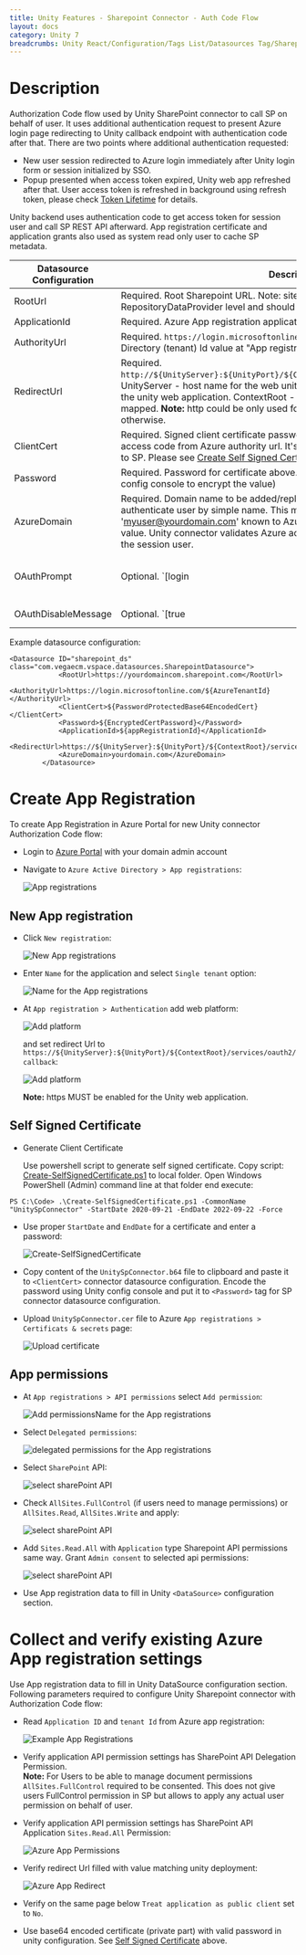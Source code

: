 ```yaml
---
title: Unity Features - Sharepoint Connector - Auth Code Flow
layout: docs
category: Unity 7
breadcrumbs: Unity React/Configuration/Tags List/Datasources Tag/Sharepoint
---
```


# Description
Authorization Code flow used by Unity SharePoint connector to call SP on behalf of user. 
It uses additional authentication request to present Azure login page redirecting to Unity callback endpoint with authentication code after that.
There are two points where additional authentication requested:
 - New user session redirected to Azure login immediately after Unity login form or session initialized by SSO.  
 - Popup presented when access token expired, Unity web app refreshed after that. 
User access token is refreshed in background using refresh token, please check [Token Lifetime](https://docs.microsoft.com/en-us/azure/active-directory/develop/active-directory-configurable-token-lifetimes) for details. 

Unity backend uses authentication code to get access token for session user and call SP REST API afterward. 
App registration certificate and application grants also used as system read only user to cache SP metadata.  

 
 | Datasource Configuration | Description | Example|
 |--------------------------|-------------|--------|
 | RootUrl | Required. Root Sharepoint URL. Note: site path configured at RepositoryDataProvider level and should not be included. | https://yourdomain.sharepoint.com |
 | ApplicationId | Required. Azure App registration applicationId(aka clientId) | f1d7c8bc-6284-4db8-968f-e88a9bca70e1 |
 | AuthorityUrl | Required. `https://login.microsoftonline.com/${AzureTenantId}`. Please find Directory (tenant) Id value at "App registration" -> "Overview" page | https://login.microsoftonline.com/b128c161-3661-441c-8212-5116e40ef414 |
 | RedirectUrl | Required. `http://${UnityServer}:${UnityPort}/${ContextRoot}/services/oauth2/callback`. UnityServer - host name for the web unity application. UnityPort - port value for the unity web application. ContextRoot - server path unity web application mapped. **Note:** http could be only used for localhost, https MUST be used otherwise. | https://unity.server.com:9443/vu/services/oauth2/callback |
 | ClientCert | Required. Signed client certificate password protected. Certificate used to get access code from Azure authority url. It's also used to authenticate system user to SP. Please see [Create Self Signed Certificate](#self-signed-certificate) page for details |  |
 | Password | Required. Password for certificate above. Should be stored encrypted (use Unity config console to encrypt the value)  |  |
 | AzureDomain| Required. Domain name to be added/replaced for unity user session if container authenticate user by simple name. This map username like 'myuser' to 'myuser@yourdomain.com' known to Azure AD. **Note:** this is case sensitive value. Unity connector validates Azure access token from auth popup belongs to the session user. | yourdomain.com |
 | OAuthPrompt | Optional. `[login|none]`. Defaults to the behaviour - sso credentials will be used. login - will force the user to enter their credentials, negating single-sign on.  Please check [prompt option documentation](https://docs.microsoft.com/en-us/azure/active-directory/develop/v2-oauth2-auth-code-flow) for details | ```<OAuthPrompt>login</OAuthPrompt>``` |
 | OAuthDisableMessage | Optional. `[true|false]`. Defaults to false - additional Unity message will be presented before Azure popup | `<OAuthDisableMessage>true</OAuthDisableMessage>` |
 
Example datasource configuration:
```
<Datasource ID="sharepoint_ds" class="com.vegaecm.vspace.datasources.SharepointDatasource">
            <RootUrl>https://yourdomaincom.sharepoint.com</RootUrl>
            <AuthorityUrl>https://login.microsoftonline.com/${AzureTenantId}</AuthorityUrl>
            <ClientCert>${PasswordProtectedBase64EncodedCert}</ClientCert>
            <Password>${EncryptedCertPassword}</Password>
            <ApplicationId>${appRegistrationId}</ApplicationId>
            <RedirectUrl>https://${UnityServer}:${UnityPort}/${ContextRoot}/services/oauth2/callback</RedirectUrl>
            <AzureDomain>yourdomain.com</AzureDomain>
        </Datasource>
```
   
# Create App Registration 
To create App Registration  in Azure Portal for new Unity connector Authorization Code flow:   

 - Login to [Azure Portal](https://portal.azure.com) with your domain admin account
 - Navigate to `Azure Active Directory > App registrations`:
  
    ![App registrations](authcode/images/app_reg_nav.png)

## New App registration  

 - Click `New registration`: 
 
    ![New App registrations](authcode/images/app_reg_new.png)
 
 - Enter `Name` for the application and select `Single tenant` option:
 
    ![Name for the App registrations](authcode/images/app_reg_name.png)
 
 - At `App registration > Authentication` add web platform:
 
    ![Add platform](authcode/images/app_add_platform.png)
 
    and set redirect Url to `https://${UnityServer}:${UnityPort}/${ContextRoot}/services/oauth2/callback`:  
  
    ![Add platform](authcode/images/app_add_platform_redirect.png) 
 
    **Note:** https MUST be enabled for the Unity web application.

## Self Signed Certificate

 - Generate Client Certificate
  
   Use powershell script to generate self signed certificate. 
   Copy script: [Create-SelfSignedCertificate.ps1](authcode/downloads/Create-SelfSignedCertificate.ps1) to local folder.
   Open Windows PowerShell (Admin) command line at that folder end execute:   
```shell
PS C:\Code> .\Create-SelfSignedCertificate.ps1 -CommonName "UnitySpConnector" -StartDate 2020-09-21 -EndDate 2022-09-22 -Force
```
 - Use proper `StartDate` and `EndDate` for a certificate and enter a password:    

   ![Create-SelfSignedCertificate](authcode/images/generate_cert.png)
   
 - Copy content of the `UnitySpConnector.b64` file to clipboard and paste it to `<ClientCert>` connector datasource configuration. 
   Encode the password using Unity config console and put it to `<Password>` tag for SP connector datasource configuration.
 
 - Upload `UnitySpConnector.cer` file to Azure `App registrations > Certificats & secrets` page: 
 
   ![Upload certificate](authcode/images/app_cert_upload.png) 
 
## App permissions
  
 - At `App registrations > API permissions` select `Add permission`:

    ![Add permissionsName for the App registrations](authcode/images/app_permissions_add.png)
 
- Select `Delegated permissions`:
 
    ![delegated permissions for the App registrations](authcode/images/app_permissions_delegated.png)
  
 - Select `SharePoint` API:
 
    ![select sharePoint API](authcode/images/app_permissions_sp.png)
 
 - Check `AllSites.FullControl` (if users need to manage permissions) or `AllSites.Read`, `AllSites.Write` and apply:
  
    ![select sharePoint API](authcode/images/app_permissions_sp_delegated_fc.png)

 - Add `Sites.Read.All` with `Application` type Sharepoint API permissions same way.
 Grant `Admin consent` to selected api permissions:
 
    ![select sharePoint API](authcode/images/app_permissions_sp_granted.png) 

- Use App registration data to fill in Unity `<DataSource>` configuration section.   

# Collect and verify existing Azure App registration settings

Use App registration data to fill in Unity DataSource configuration section. Following parameters required to configure Unity Sharepoint connector with Authorization Code flow: 
 - Read `Application ID` and `tenant Id` from Azure app registration: 
 
    ![Example App Registrations](authcode/images/app_id_tenant.png) 

 - Verify application API permission settings has SharePoint API Delegation Permission.  
 **Note:** For Users to be able to manage document permissions `AllSites.FullControl` required to be consented. 
 This does not give users FullControl permission in SP but allows to apply any actual user permission on behalf of user. 
 - Verify application API permission settings has SharePoint API Application `Sites.Read.All` Permission:
  
    ![Azure App Permissions](authcode/images/app_permissions_sp_granted.png)

 - Verify redirect Url filled with value matching unity deployment: 
 
    ![Azure App Redirect](authcode/images/app_redirect.png)  
    
 - Verify on the same page below `Treat application as public client` set to `No`. 
 - Use base64 encoded certificate (private part) with valid password in unity configuration. See [Self Signed Certificate](#self-signed-certificate) above.   
